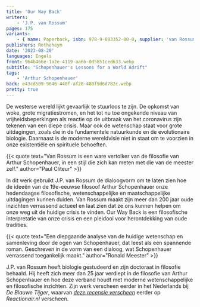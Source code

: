 ```yaml
---
title: 'Our Way Back'
writers:
    - 'J.P. van Rossum'
pages: 175
variants:
    - { name: Paperback, isbn: 978-9-083352-80-0, supplier: 'van Rossum', size: { height: 210, width: 135, depth: 18 }, import_price: { currency: EUR, amount: 11.96 }, price: 19.99 }
publishers: Rotheheym
date: '2023-08-20'
languages: Engels
front: 964b466e-1a2e-4119-aa6b-0d5851ced633.webp
subtitle: "Schopenhauer's Lessons for a World Adrift"
tags:
    - 'Arthur Schopenhauer'
back: e43cd509-9046-440f-af20-480f9d6d782c.webp
pretty: true
---
```


De westerse wereld lijkt gevaarlijk te stuurloos te zijn. De opkomst van woke, grote migratiestromen, en het tot nu toe ongekende niveau van vrijheidsbeperkingen als reactie op de uitbraak van het coronavirus zijn tekenen van een diepe crisis. Maar ook de wetenschap staat voor grote uitdagingen, zoals die in de fundamentele natuurkunde en de evolutionaire biologie. Daarnaast is de moderne wereldvisie niet in staat om te voorzien in onze existentiële en spirituele behoeften.

{{< quote text="Van Rossum is een ware vertolker van de filosofie van Arthur Schopenhauer, in een stijl die zich kan meten met die van de meester zelf." author="Paul Cliteur" >}}

In dit werk gebruikt J.P. van Rossum de dialoogvorm om te laten zien hoe de ideeën van de 19e-eeuwse filosoof Arthur Schopenhauer onze hedendaagse filosofische, wetenschappelijke en maatschappelijke uitdagingen kunnen duiden. Van Rossum maakt zijn meer dan 200 jaar oude inzichten verrassend actueel en laat zien dat ze ons kunnen helpen om onze weg uit de huidige crisis te vinden. Our Way Back is een filosofische interpretatie van onze crisis en een pleidooi voor herontdekking van oude tradities.

{{< quote text="Een diepgaande analyse van de huidige wetenschap en samenleving door de ogen van Schopenhauer, dat leest als een spannende roman. Geschreven in de vorm van een dialoog, wat Schopenhauer verrassend toegankelijk maakt." author="Ronald Meester" >}}


J.P. van Rossum heeft biologie gestudeerd en zijn doctoraat in filosofie behaald. Hij heeft zich meer dan 25 jaar verdiept in de filosofie van Arthur Schopenhauer en hoe deze verband houdt met moderne wetenschappelijke en filosofische inzichten. Zijn werk verscheen eerder in het Nederlands bij *De Blauwe Tijger*, waarvan *[deze recensie verscheen](https://reactionair.nl/artikelen/in-gesprek-over-schopenhauer/)* eerder op *Reactionair.nl* verscheen.

